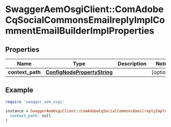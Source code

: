 # SwaggerAemOsgiClient::ComAdobeCqSocialCommonsEmailreplyImplCommentEmailBuilderImplProperties

## Properties

| Name | Type | Description | Notes |
| ---- | ---- | ----------- | ----- |
| **context_path** | [**ConfigNodePropertyString**](ConfigNodePropertyString.md) |  | [optional] |

## Example

```ruby
require 'swagger_aem_osgi'

instance = SwaggerAemOsgiClient::ComAdobeCqSocialCommonsEmailreplyImplCommentEmailBuilderImplProperties.new(
  context_path: null
)
```

